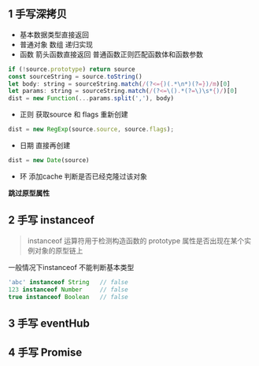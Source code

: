 ## 1 手写深拷贝
* 基本数据类型直接返回 
* 普通对象 数组 递归实现
* 函数 箭头函数直接返回 普通函数正则匹配函数体和函数参数
``` javascript
if (!source.prototype) return source
const sourceString = source.toString()
let body: string = sourceString.match(/(?<={)(.*\n*)(?=})/m)[0]
let params: string = sourceString.match(/(?<=\().*(?=\)\s*{)/)[0]
dist = new Function(...params.split(','), body)
```
* 正则 获取source 和 flags 重新创建
``` javascript
dist = new RegExp(source.source, source.flags);
```
* 日期 直接再创建
``` javascript
dist = new Date(source)
```
* 环 添加cache 判断是否已经克隆过该对象

**跳过原型属性**

## 2 手写 instanceof
> instanceof 运算符用于检测构造函数的 prototype 属性是否出现在某个实例对象的原型链上

一般情况下instanceof 不能判断基本类型
``` javascript
'abc' instanceof String   // false
123 instanceof Number     // false
true instanceof Boolean   // false
```

## 3 手写 eventHub

## 4 手写 Promise

